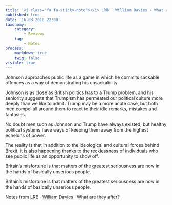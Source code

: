 ---title: '<i class="fa fa-sticky-note"></i> LRB · William Davies · What are they after?'published: truedate: '16-03-2018 22:00'taxonomy:    category:        - Reviews    tag:        - Notesprocess:    markdown: true    twig: falsevisible: true---<p class="highlight">Johnson approaches public life as a game in which he commits sackable offences as a way of demonstrating his unsackability.</p><p class="highlight">Johnson is as close as British politics has to a Trump problem, and his seniority suggests that Trumpism has permeated our political culture more deeply than we like to admit. Trump may be a more acute case, but both men compel all around them to react to their idle remarks, mistakes and fantasies.</p><p class="highlight">No doubt men such as Johnson and Trump have always existed, but healthy political systems have ways of keeping them away from the highest echelons of power.</p><p class="highlight">The reality is that in addition to the ideological and cultural forces behind Brexit, it is also happening thanks to the recklessness of individuals who see public life as an opportunity to show off.</p>

<p class="highlight">Britain’s misfortune is that matters of the greatest seriousness are now in the hands of basically unserious people.</p>

<p class="highlight">Britain’s misfortune is that matters of the greatest seriousness are now in the hands of basically unserious people.</p>

<p>Notes from <a href="http://ift.tt/2BW6FFX" class="styling u-bookmark-of">LRB · William Davies · What are they after?</a></p>
